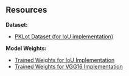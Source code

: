 ## Resources

**Dataset:**
- [PKLot Dataset (for IoU implementation)](https://www.kaggle.com/datasets/ammarnassanalhajali/pklot-dataset)

**Model Weights:**
- [Trained Weights for IoU Implementation](https://drive.google.com/file/d/1i72Fa4KYP4NiHdADWdKo_e8ZQppIsYVi/view?usp=sharing)
- [Trained Weights for VGG16 Implementation](https://drive.google.com/file/d/1w9F1AR1eUB3k1rkFua3zSYEiLuH68Bl5/view?usp=sharing)
